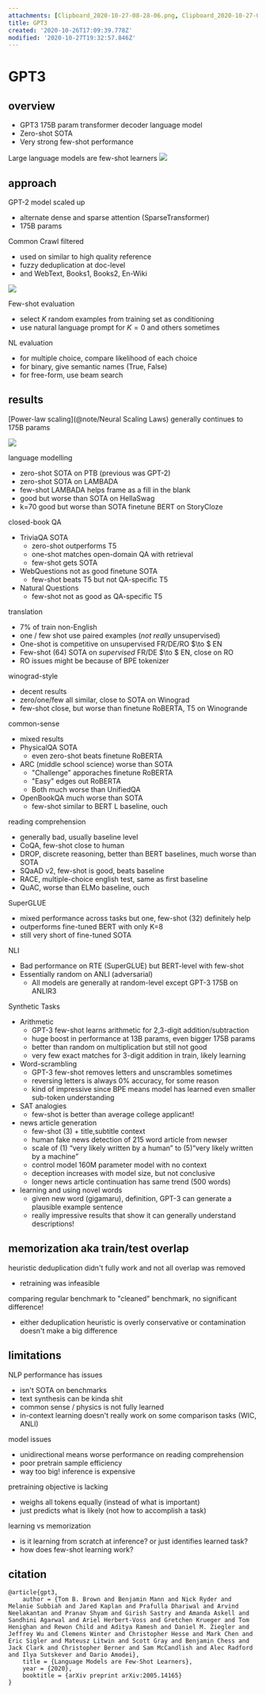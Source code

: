```yaml
---
attachments: [Clipboard_2020-10-27-08-28-06.png, Clipboard_2020-10-27-08-36-28.png, Clipboard_2020-10-27-13-05-21.png]
title: GPT3
created: '2020-10-26T17:09:39.778Z'
modified: '2020-10-27T19:32:57.846Z'
---
```


# GPT3

## overview
- GPT3 175B param transformer decoder language model 
- Zero-shot SOTA 
- Very strong few-shot performance

Large language models are few-shot learners
![](@attachment/Clipboard_2020-10-27-08-28-06.png)

## approach

GPT-2 model scaled up
- alternate dense and sparse attention (SparseTransformer)
- 175B params

Common Crawl filtered 
- used on similar to high quality reference
- fuzzy deduplication at doc-level
- and WebText, Books1, Books2, En-Wiki 

![](@attachment/Clipboard_2020-10-27-08-36-28.png)

Few-shot evaluation
- select $K$ random examples from training set as conditioning
- use natural language prompt for $K=0$ and others sometimes

NL evaluation
- for multiple choice, compare likelihood of each choice
- for binary, give semantic names (True, False)
- for free-form, use beam search 

## results

[Power-law scaling](@note/Neural Scaling Laws) generally continues to 175B params 

![](@attachment/Clipboard_2020-10-27-13-05-21.png)

language modelling
- zero-shot SOTA on PTB (previous was GPT-2)
- zero-shot SOTA on LAMBADA
- few-shot LAMBADA helps frame as a fill in the blank
- good but worse than SOTA on HellaSwag
- k=70 good but worse than SOTA finetune BERT on StoryCloze

closed-book QA 
- TriviaQA SOTA
  - zero-shot outperforms T5
  - one-shot matches open-domain QA with retrieval
  - few-shot gets SOTA
- WebQuestions not as good finetune SOTA
  - few-shot beats T5 but not QA-specific T5
- Natural Questions 
  - few-shot not as good as QA-specific T5

translation 
- 7% of train non-English
- one / few shot use paired examples (*not really* unsupervised)
- One-shot is competitive on unsupervised FR/DE/RO $\to $ EN
- Few-shot (64) SOTA on *supervised* FR/DE $\to $ EN, close on RO
- RO issues might be because of BPE tokenizer

winograd-style
- decent results
- zero/one/few all similar, close to SOTA on Winograd
- few-shot close, but worse than finetune RoBERTA, T5 on Winogrande

common-sense
- mixed results
- PhysicalQA SOTA
  - even zero-shot beats finetune RoBERTA
- ARC (middle school science) worse than SOTA
  - "Challenge" apporaches finetune RoBERTA
  - "Easy" edges out RoBERTA 
  - Both much worse than UnifiedQA
- OpenBookQA much worse than SOTA
  - few-shot similar to BERT L baseline, ouch

reading comprehension
- generally bad, usually baseline level
- CoQA, few-shot close to human
- DROP, discrete reasoning, better than BERT baselines, much worse than SOTA
- SQaAD v2, few-shot is good, beats baseline
- RACE, multiple-choice english test, same as first baseline
- QuAC, worse than ELMo baseline, ouch

SuperGLUE
- mixed performance across tasks but one, few-shot (32) definitely help
- outperforms fine-tuned BERT with only K=8
- still very short of fine-tuned SOTA

NLI
- Bad performance on RTE (SuperGLUE) but BERT-level with few-shot
- Essentially random on ANLI (adversarial)
  - All models are generally at random-level except GPT-3 175B on ANLIR3

Synthetic Tasks
- Arithmetic
  - GPT-3 few-shot learns arithmetic for 2,3-digit addition/subtraction
  - huge boost in performance at 13B params, even bigger 175B params
  - better than random on multiplication but still not good
  - very few exact matches for 3-digit addition in train, likely learning
- Word-scrambling
  - GPT-3 few-shot removes letters and unscrambles sometimes
  - reversing letters is always 0% accuracy, for some reason
  - kind of impressive since BPE means model has learned even smaller sub-token understanding
- SAT analogies
  - few-shot is better than average college applicant!
- news article generation
  - few-shot (3) + title,subtitle context
  - human fake news detection of 215 word article from newser
  - scale of (1) “very likely written by a human” to (5)“very likely written by a machine”
  - control model 160M parameter model with no context 
  - deception increases with model size, but not conclusive 
  - longer news article continuation has same trend (500 words)
- learning and using novel words
  - given new word (gigamaru), definition, GPT-3 can generate a plausible example sentence
  - really impressive results that show it can generally understand descriptions!

## memorization aka train/test overlap

heuristic deduplication didn't fully work and not all overlap was removed
- retraining was infeasible

comparing regular benchmark to "cleaned" benchmark, no significant difference!
- either deduplication heuristic is overly conservative or contamination doesn't make a big difference

## limitations

NLP performance has issues
- isn't SOTA on benchmarks
- text synthesis can be kinda shit
- common sense / physics is not fully learned
- in-context learning doesn't really work on some comparison tasks (WIC, ANLI)

model issues
- unidirectional means worse performance on reading comprehension
- poor pretrain sample efficiency 
- way too big! inference is expensive

pretraining objective is lacking
- weighs all tokens equally (instead of what is important)
- just predicts what is likely (not how to accomplish a task)

learning vs memorization
- is it learning from scratch at inference? or just identifies learned task?
- how does few-shot learning work?




## citation

```
@article{gpt3,
    author = {Tom B. Brown and Benjamin Mann and Nick Ryder and Melanie Subbiah and Jared Kaplan and Prafulla Dhariwal and Arvind Neelakantan and Pranav Shyam and Girish Sastry and Amanda Askell and Sandhini Agarwal and Ariel Herbert-Voss and Gretchen Krueger and Tom Henighan and Rewon Child and Aditya Ramesh and Daniel M. Ziegler and Jeffrey Wu and Clemens Winter and Christopher Hesse and Mark Chen and Eric Sigler and Mateusz Litwin and Scott Gray and Benjamin Chess and Jack Clark and Christopher Berner and Sam McCandlish and Alec Radford and Ilya Sutskever and Dario Amodei},
    title = {Language Models are Few-Shot Learners},
    year = {2020},
    booktitle = {arXiv preprint arXiv:2005.14165}
}
```
